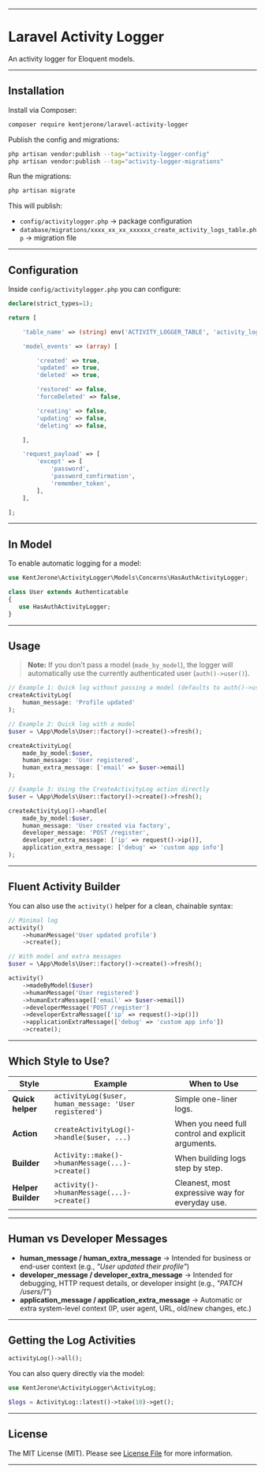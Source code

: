 
---

# Laravel Activity Logger

An activity logger for Eloquent models.

---

## Installation

Install via Composer:

```bash
composer require kentjerone/laravel-activity-logger
```

Publish the config and migrations:

```bash
php artisan vendor:publish --tag="activity-logger-config"
php artisan vendor:publish --tag="activity-logger-migrations"
```

Run the migrations:

```bash
php artisan migrate
```

This will publish:

* `config/activitylogger.php` → package configuration
* `database/migrations/xxxx_xx_xx_xxxxxx_create_activity_logs_table.php` → migration file

---

## Configuration

Inside `config/activitylogger.php` you can configure:

```php
declare(strict_types=1);

return [

    'table_name' => (string) env('ACTIVITY_LOGGER_TABLE', 'activity_logs'),

    'model_events' => (array) [

        'created' => true,
        'updated' => true,
        'deleted' => true,

        'restored' => false,
        'forceDeleted' => false,

        'creating' => false,
        'updating' => false,
        'deleting' => false,

    ],

    'request_payload' => [
        'except' => [
            'password',
            'password_confirmation',
            'remember_token',
        ],
    ],

];

```

---

## In Model

To enable automatic logging for a model:

```php
use KentJerone\ActivityLogger\Models\Concerns\HasAuthActivityLogger;

class User extends Authenticatable
{
   use HasAuthActivityLogger;
}
```

---

## Usage

> **Note:** If you don’t pass a model (`made_by_model`), the logger will automatically use the currently authenticated user (`auth()->user()`).

```php
// Example 1: Quick log without passing a model (defaults to auth()->user())
createActivityLog(
    human_message: 'Profile updated'
);

// Example 2: Quick log with a model
$user = \App\Models\User::factory()->create()->fresh();

createActivityLog(
    made_by_model:$user,
    human_message: 'User registered',
    human_extra_message: ['email' => $user->email]
);

// Example 3: Using the CreateActivityLog action directly
$user = \App\Models\User::factory()->create()->fresh();

createActivityLog()->handle(
    made_by_model:$user,
    human_message: 'User created via factory',
    developer_message: 'POST /register',
    developer_extra_message: ['ip' => request()->ip()],
    application_extra_message: ['debug' => 'custom app info']
);
```

---

## Fluent Activity Builder

You can also use the `activity()` helper for a clean, chainable syntax:

```php
// Minimal log
activity()
    ->humanMessage('User updated profile')
    ->create();

// With model and extra messages
$user = \App\Models\User::factory()->create()->fresh();

activity()
    ->madeByModel($user)
    ->humanMessage('User registered')
    ->humanExtraMessage(['email' => $user->email])
    ->developerMessage('POST /register')
    ->developerExtraMessage(['ip' => request()->ip()])
    ->applicationExtraMessage(['debug' => 'custom app info'])
    ->create();
```

---

## Which Style to Use?

| Style              | Example                                                | When to Use                                        |
| ------------------ | ------------------------------------------------------ | -------------------------------------------------- |
| **Quick helper**   | `activityLog($user, human_message: 'User registered')` | Simple one-liner logs.                             |
| **Action**         | `createActivityLog()->handle($user, ...)`              | When you need full control and explicit arguments. |
| **Builder**        | `Activity::make()->humanMessage(...)->create()`        | When building logs step by step.                   |
| **Helper Builder** | `activity()->humanMessage(...)->create()`              | Cleanest, most expressive way for everyday use.    |

---

## Human vs Developer Messages

* **human_message / human_extra_message** → Intended for business or end-user context (e.g., *"User updated their profile"*)
* **developer_message / developer_extra_message** → Intended for debugging, HTTP request details, or developer insight (e.g., *"PATCH /users/1"*)
* **application_message / application_extra_message** → Automatic or extra system-level context (IP, user agent, URL, old/new changes, etc.)

---

## Getting the Log Activities

```php
activityLog()->all();
```

You can also query directly via the model:

```php
use KentJerone\ActivityLogger\ActivityLog;

$logs = ActivityLog::latest()->take(10)->get();
```

---

## License

The MIT License (MIT).
Please see [License File](LICENSE) for more information.

---

